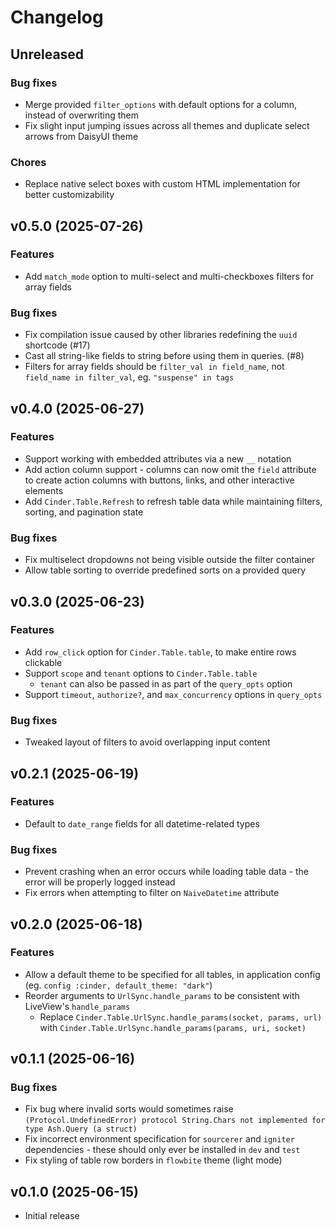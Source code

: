 # Changelog

## Unreleased

### Bug fixes

* Merge provided `filter_options` with default options for a column, instead of overwriting them
* Fix slight input jumping issues across all themes and duplicate select arrows from DaisyUI theme

### Chores

* Replace native select boxes with custom HTML implementation for better customizability

## v0.5.0 (2025-07-26)

### Features

* Add `match_mode` option to multi-select and multi-checkboxes filters for array fields

### Bug fixes

* Fix compilation issue caused by other libraries redefining the `uuid` shortcode (#17)
* Cast all string-like fields to string before using them in queries. (#8)
* Filters for array fields should be `filter_val in field_name`, not `field_name in filter_val`, eg. `"suspense" in tags`

## v0.4.0 (2025-06-27)

### Features

* Support working with embedded attributes via a new `__` notation
* Add action column support - columns can now omit the `field` attribute to create action columns with buttons, links, and other interactive elements
* Add `Cinder.Table.Refresh` to refresh table data while maintaining filters, sorting, and pagination state

### Bug fixes

* Fix multiselect dropdowns not being visible outside the filter container
* Allow table sorting to override predefined sorts on a provided query

## v0.3.0 (2025-06-23)

### Features

* Add `row_click` option for `Cinder.Table.table`, to make entire rows clickable
* Support `scope` and `tenant` options to `Cinder.Table.table`
  * `tenant` can also be passed in as part of the `query_opts` option
* Support `timeout`, `authorize?`, and `max_concurrency` options in `query_opts`

### Bug fixes

* Tweaked layout of filters to avoid overlapping input content

## v0.2.1 (2025-06-19)

### Features

* Default to `date_range` fields for all datetime-related types

### Bug fixes

* Prevent crashing when an error occurs while loading table data - the error will be properly logged instead
* Fix errors when attempting to filter on `NaiveDatetime` attribute

## v0.2.0 (2025-06-18)

### Features

* Allow a default theme to be specified for all tables, in application config (eg. `config :cinder, default_theme: "dark"`)
* Reorder arguments to `UrlSync.handle_params` to be consistent with LiveView's `handle_params`
  * Replace `Cinder.Table.UrlSync.handle_params(socket, params, url)` with `Cinder.Table.UrlSync.handle_params(params, uri, socket)`

## v0.1.1 (2025-06-16)

### Bug fixes

* Fix bug where invalid sorts would sometimes raise `(Protocol.UndefinedError) protocol String.Chars not implemented for type Ash.Query (a struct)`
* Fix incorrect environment specification for `sourcerer` and `igniter` dependencies - these should only ever be installed in `dev` and `test`
* Fix styling of table row borders in `flowbite` theme (light mode)

## v0.1.0 (2025-06-15)

* Initial release
